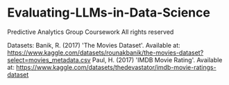 # Evaluating-LLMs-in-Data-Science
Predictive Analytics Group Coursework
All rights reserved


Datasets:
Banik, R. (2017) 'The Movies Dataset'. Available at: https://www.kaggle.com/datasets/rounakbanik/the-movies-dataset?select=movies_metadata.csv 
Paul, H. (2017) 'IMDB Movie Rating'. Available at: https://www.kaggle.com/datasets/thedevastator/imdb-movie-ratings-dataset 
